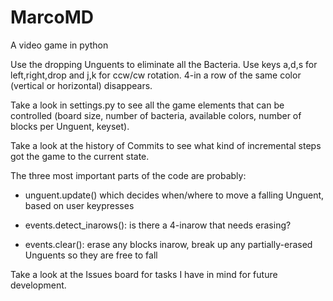 # MarcoMD
A video game in python

Use the dropping Unguents to eliminate all the Bacteria. Use keys a,d,s for
left,right,drop and j,k for ccw/cw rotation. 4-in a row of the same color
(vertical or horizontal) disappears.

Take a look in settings.py to see all the game elements that can be controlled
(board size, number of bacteria, available colors, number of blocks per Unguent,
keyset).

Take a look at the history of Commits to see what kind of incremental steps got
the game to the current state.

The three most important parts of the code are probably:

* unguent.update() which decides when/where to move a falling Unguent, based on
  user keypresses

* events.detect_inarows(): is there a 4-inarow that needs erasing?

* events.clear(): erase any blocks inarow, break up any partially-erased
  Unguents so they are free to fall

Take a look at the Issues board for tasks I have in mind for future development.




